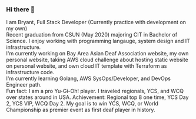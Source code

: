 ### Hi there 👋

I am Bryant, Full Stack Developer (Currently practice with development on my own)
<br />
Recent graduation from CSUN (May 2020) majoring CIT in Bachelor of Science. I enjoy working with programming langauge, system design and IT infrastructure. 
<br/>
I'm currently working on Bay Area Asian Deaf Association website, my own personal website, taking AWS cloud challenge about hosting static website on personal website, and own cloud IT template with Terraform as infrastructure code.
<br/>
I'm currently learning Golang, AWS SysOps/Developer, and DevOps Engineer path.
<br/>
Fun fact: I am a pro Yu-Gi-Oh! player. I traveled regionals, YCS, and WCQ over states around in USA. Achievement: Regional top 8 one time, YCS Day 2, YCS VIP, WCQ Day 2. My goal is to win YCS, WCQ, or World Championship as premier event as first deaf player in history. 

<!--
**bconti123/bconti123** is a ✨ _special_ ✨ repository because its `README.md` (this file) appears on your GitHub profile.

Here are some ideas to get you started:

- 🔭 I’m currently working on ...
- 🌱 I’m currently learning ...
- 👯 I’m looking to collaborate on ...
- 🤔 I’m looking for help with ...
- 💬 Ask me about ...
- 📫 How to reach me: ...
- 😄 Pronouns: ...
- ⚡ Fun fact: ...
-->
